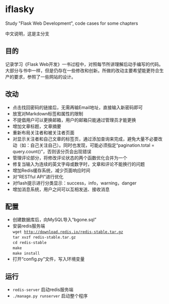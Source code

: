 # iflasky
Study "Flask Web Development", code cases for some chapters

 中文说明，这是主分支
## 目的
记录学习《Flask Web开发》一书过程中，对照每节所讲理解后动手编写的代码。大部分与书中一样，但是仍存在一些修改和创新。所做的改动主要希望能更符合生产的要求，参照了一些网站的设计。

## 改动
* 点击找回密码的链接后，无需再输Email地址，直接输入新密码即可
* 放宽对Markdown标签和属性的限制
* 不提倡用户可以更换邮箱，用户的邮箱只能通过管理员才能更换
* 增加文章标题，文章摘要
* 重新布局关注者和被关注者页面
* 对显示关注者和自己文章的标签页，通过添加查询来完成，避免大量不必要改动（如：自己关注自己）。同时也发现，可能必须指定“pagination.total = query.count()”，否则该分页会出现错误
* 管理评论部分，将修改评论状态的两个函数优化合并为一个
* 修复当输入为连续的英文字母或数字时，文章和评论不能换行的问题
* 增加Redis缓存系统，减少页面响应时间
* 对“RESTful API”进行优化
* 对flash提示进行分类显示：success，info，warning，danger
* 增加消息系统，用户之间可以互相发送、接收消息

## 配置
* 创建数据库后，向MySQL导入“bgone.sql”
* 安装redis服务端  
<code>wget http://download.redis.io/redis-stable.tar.gz</code>   
<code>tar xvzf redis-stable.tar.gz</code>   
<code>cd redis-stable</code>   
<code>make</code>   
<code>make install</code>   
* 打开“config.py”文件，写入环境变量

## 运行
* <code>redis-server</code>   启动redis服务端   
* <code>./manage.py runserver</code>   启动整个程序

